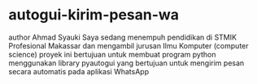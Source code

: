 # autogui-kirim-pesan-wa
author Ahmad Syauki
Saya sedang menempuh pendidikan di STMIK Profesional Makassar
  dan mengambil jurusan Ilmu Komputer (computer science)
  proyek ini bertujuan untuk membuat program python menggunakan
  library pyautogui yang bertujuan untuk mengirim pesan secara automatis
  pada aplikasi WhatsApp
